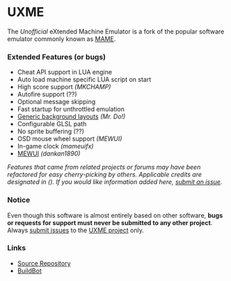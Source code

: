# **UXME**

The *Unofficial* eXtended Machine Emulator is a fork of the popular software emulator commonly known as [MAME][mamedev].

### Extended Features (or bugs)

* Cheat API support in LUA engine
* Auto load machine specific LUA script on start
* High score support _(MKCHAMP)_
* Autofire support (??)
* Optional message skipping
* Fast startup for unthrottled emulation
* [Generic background layouts][mrdo] _(Mr. Do!)_
* Configurable GLSL path
* No sprite buffering (??)
* OSD mouse wheel support _(MEWUI)_
* In-game clock _(mameuifx)_
* [MEWUI][mewui] _(dankan1890)_

*Features that came from related projects or forums may have been refactored for easy cherry-picking by others.*
*Applicable credits are designated in (). If you would like information added here, [submit an issue][issue].*

### Notice

Even though this software is almost entirely based on other software, **bugs or requests for support must never be submitted to any other project**. Always [submit issues][issue] to the [UXME project][repo] only.

### Links

* [Source Repository][repo]
* [BuildBot][build]

[repo]: https://github.com/h0tw1r3/uxme
[build]: https://build.zaplabs.com/bot/builders/
[issue]: https://github.com/h0tw1r3/uxme/issues
[mamedev]: http://mamedev.org/
[mewui]: http://dankan1890.github.io/mewui/
[mrdo]: http://mrdo.mameworld.info/mame_artwork_generic.php
[github]: https://github.com/
